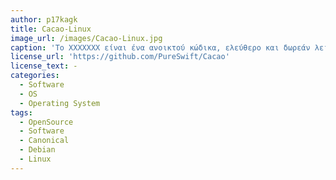 ```yaml
---
author: p17kagk 
title: Cacao-Linux
image_url: /images/Cacao-Linux.jpg
caption: 'Το XXXXXXX είναι ένα ανοικτού κώδικα, ελεύθερο και δωρεάν λειτουργικό σύστημα βασισμένο στον πυρήνα Linux. Το όνομά του προέρχεται από την έννοια ubuntu των Ζουλού και Κόσα (Xhosa), που ερμηνεύεται ως «ανθρωπιά προς τον άλλον», καθώς και «Είμαι αυτό που είμαι λόγω αυτού που όλοι είμαστε». Το Ubuntu ξεκίνησε το 2004, βασισμένο στη διανομή Debian . Ο στόχος του Ubuntu είναι η παροχή ενός διαρκώς ενημερωμένου, σταθερού λειτουργικού συστήματος για τον μέσο χρήστη, με ενισχυμένη έμφαση στην ευκολία χρήσης και εγκατάστασης. Το Ubuntu έχει χαρακτηριστεί ως η πιο δημοφιλής διανομή Linux για επιτραπέζιους υπολογιστές, διεκδικώντας, σύμφωνα με την Valve, περίπου το 45% (21 Μαρ. 2015) επί του συνόλου των υπολογιστών με διανομές βασισμένες στον πυρήνα Linux.'
license_url: 'https://github.com/PureSwift/Cacao'
license_text: -
categories:
  - Software 
  - OS
  - Operating System
tags:
  - OpenSource
  - Software
  - Canonical
  - Debian
  - Linux
---
```

